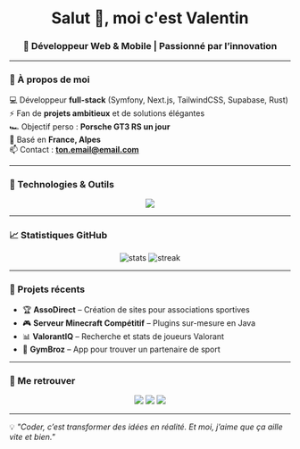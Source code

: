 <h1 align="center">Salut 👋, moi c'est Valentin</h1>
<h3 align="center">🚀 Développeur Web & Mobile | Passionné par l’innovation</h3>

---

### 🌟 À propos de moi
💻 Développeur **full-stack** (Symfony, Next.js, TailwindCSS, Supabase, Rust)  
⚡ Fan de **projets ambitieux** et de solutions élégantes  
🏎 Objectif perso : **Porsche GT3 RS un jour**  
📍 Basé en **France, Alpes**  
📫 Contact : **[ton.email@email.com](mailto:ton.email@email.com)**

---

### 🚀 Technologies & Outils

<p align="center">
  <img src="https://skillicons.dev/icons?i=nextjs,tailwind,supabase,typescript,symfony,php,postgresql,docker,rust,vscode,linux" />
</p>

---

### 📈 Statistiques GitHub

<p align="center">
  <img src="https://github-readme-stats.vercel.app/api?username=TonUsername&show_icons=true&theme=radical" alt="stats"/>
  <img src="https://github-readme-streak-stats.herokuapp.com/?user=TonUsername&theme=radical" alt="streak"/>
</p>

---

### 🎯 Projets récents
- 🏆 **AssoDirect** – Création de sites pour associations sportives  
- 🎮 **Serveur Minecraft Compétitif** – Plugins sur-mesure en Java  
- 📊 **ValorantIQ** – Recherche et stats de joueurs Valorant  
- 📱 **GymBroz** – App pour trouver un partenaire de sport

---

### 🤝 Me retrouver
<p align="center">
  <a href="https://linkedin.com/in/tonlinkedin"><img src="https://skillicons.dev/icons?i=linkedin" /></a>
  <a href="https://x.com/toncompte"><img src="https://skillicons.dev/icons?i=twitter" /></a>
  <a href="https://github.com/tonusername"><img src="https://skillicons.dev/icons?i=github" /></a>
</p>

---

💡 *"Coder, c’est transformer des idées en réalité. Et moi, j’aime que ça aille vite et bien."*

